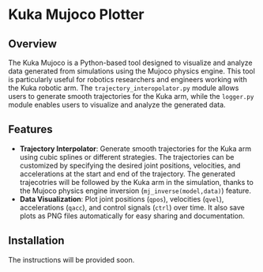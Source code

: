 # Kuka Mujoco Plotter

## Overview

The Kuka Mujoco is a Python-based tool designed to visualize and analyze data generated from simulations using the Mujoco physics engine. This tool is particularly useful for robotics researchers and engineers working with the Kuka robotic arm. The `trajectory_interopolator.py` module allows users to generate smooth trajectories for the Kuka arm, while the `logger.py` module enables users to visualize and analyze the generated data.
## Features
- **Trajectory Interpolator**: Generate smooth trajectories for the Kuka arm using cubic splines or different strategies. The trajectories can be customized by specifying the desired joint positions, velocities, and accelerations at the start and end of the trajectory. The generated trajecotries will be followed by the Kuka arm in the simulation, thanks to the Mujoco physics engine inversion (`mj_inverse(model,data)`) feature.
- **Data Visualization**: Plot joint positions (`qpos`), velocities (`qvel`), accelerations (`qacc`), and control signals (`ctrl`) over time. It also save plots as PNG files automatically for easy sharing and documentation.

## Installation

The instructions will be provided soon.